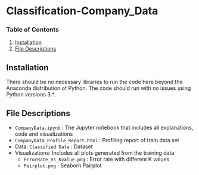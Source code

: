 # Classification-Company_Data

### Table of Contents
1. [Installation](#installation)
2. [File Descriptions](#files)

## Installation <a name="installation"></a>

There should be no necessary libraries to run the code here beyond the Anaconda distribution of Python.  The code should run with no issues using Python versions 3.*.

## File Descriptions <a name="files"></a>

* `CompanyData.ipynb` : The Jupyter notebook that includes all explanations, code and visualizations
* `CompanyData_Profile_Report.html` : Profiling report of train data set
* Data: `Classified Data` : Dataset
* Visualizations: Includes all plots generated from the training data
   * `ErrorRate_Vs_Kvalue.png` : Error rate with different K values
   * `Pairplot.png` : Seaborn Pairplot
